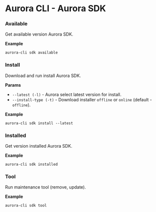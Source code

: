 # Aurora CLI - Aurora SDK

### Available 

Get available version Aurora SDK.

**Example**

```shell
aurora-cli sdk available
```

### Install 

Download and run install Aurora SDK.

**Params**

* `--latest (-l)` - Aurora select latest version for install.
* `--install-type (-t)` - Download installer `offline` or `online` (default - `offline`).

**Example**

```shell
aurora-cli sdk install --latest
```

### Installed 

Get version installed Aurora SDK.

**Example**

```shell
aurora-cli sdk installed
```

### Tool 

Run maintenance tool (remove, update).

**Example**

```shell
aurora-cli sdk tool
```
